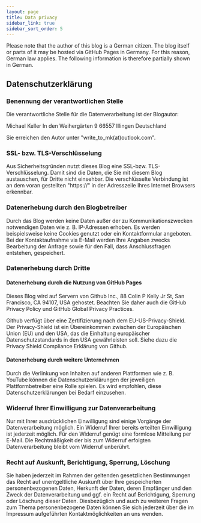 ```yaml
---
layout: page
title: Data privacy
sidebar_link: true
sidebar_sort_order: 5
---
```


Please note that the author of this blog is a German citizen. The blog itself or parts of it may be hosted via GitHub Pages in Germany. For this reason, German law applies. The following information is therefore partially shown in German.

## Datenschutzerklärung

### Benennung der verantwortlichen Stelle

Die verantwortliche Stelle für die Datenverarbeitung ist der Blogautor:

Michael Keller
In den Weihergärten 9
66557 Illingen
Deutschland

Sie erreichen den Autor unter "write_to_mk(at)outlook.com".

### SSL- bzw. TLS-Verschlüsselung

Aus Sicherheitsgründen nutzt dieses Blog eine SSL-bzw. TLS-Verschlüsselung. Damit sind die Daten, die Sie mit diesem Blog austauschen, für Dritte nicht einsehbar. Die verschlüsselte Verbindung ist an dem voran gestellten "https://" in der Adresszeile Ihres Internet Browsers erkennbar.

### Datenerhebung durch den Blogbetreiber

Durch das Blog werden keine Daten außer der zu Kommunikationszwecken notwendigen Daten wie z. B. IP-Adressen erhoben. Es werden beispielsweise keine Cookies genutzt oder ein Kontaktformular angeboten. Bei der Kontaktaufnahme via E-Mail werden Ihre Angaben zwecks Bearbeitung der Anfrage sowie für den Fall, dass Anschlussfragen entstehen, gespeichert.

### Datenerhebung durch Dritte

#### Datenerhebung durch die Nutzung von GitHub Pages

Dieses Blog wird auf Servern von Github Inc., 88 Colin P Kelly Jr St, San Francisco, CA 94107, USA gehostet. Beachten Sie daher auch die GitHub Privacy Policy und GitHub Global Privacy Practices.

Github verfügt über eine Zertifizierung nach dem EU-US-Privacy-Shield. Der Privacy-Shield ist ein Übereinkommen zwischen der Europäischen Union (EU) und den USA, das die Einhaltung europäischer Datenschutzstandards in den USA gewährleisten soll. Siehe dazu die Privacy Shield Compliance Erklärung von Github.

#### Datenerhebung durch weitere Unternehmen

Durch die Verlinkung von Inhalten auf anderen Plattformen wie z. B. YouTube können die Datenschutzerklärungen der jeweiligen Plattformbetreiber eine Rolle spielen. Es wird empfohlen, diese Datenschutzerklärungen bei Bedarf einzusehen.

### Widerruf Ihrer Einwilligung zur Datenverarbeitung

Nur mit Ihrer ausdrücklichen Einwilligung sind einige Vorgänge der Datenverarbeitung möglich. Ein Widerruf Ihrer bereits erteilten Einwilligung ist jederzeit möglich. Für den Widerruf genügt eine formlose Mitteilung per E-Mail. Die Rechtmäßigkeit der bis zum Widerruf erfolgten Datenverarbeitung bleibt vom Widerruf unberührt.

### Recht auf Auskunft, Berichtigung, Sperrung, Löschung

Sie haben jederzeit im Rahmen der geltenden gesetzlichen Bestimmungen das Recht auf unentgeltliche Auskunft über Ihre gespeicherten personenbezogenen Daten, Herkunft der Daten, deren Empfänger und den Zweck der Datenverarbeitung und ggf. ein Recht auf Berichtigung, Sperrung oder Löschung dieser Daten. Diesbezüglich und auch zu weiteren Fragen zum Thema personenbezogene Daten können Sie sich jederzeit über die im Impressum aufgeführten Kontaktmöglichkeiten an uns wenden.
